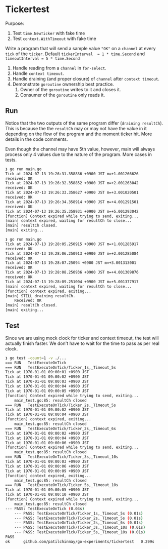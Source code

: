 # Tickertest

Purpose:

1. Test `time.NewTicker` with fake time
2. Test `context.WithTimeout` with fake time

Write a program that will send a sample value `"OK"` on a `channel` at every `tick` of the `ticker`. Default `tickerInterval  = 1 * time.Second` and `timeoutInterval = 5 * time.Second`

1. Handle reading from a `channel` in `for-select`.
2. Handle `context timeout`.
3. Handle draining (and proper closure) of `channel` after `context timeout`.
4. Demonstrate `goroutine` ownership best practice.
   1. Owner of the `goroutine` writes to it and closes it.
   2. Consumer of the `goroutine` only reads it.


## Run

Notice that the two outputs of the same program differ (`draining resultCh`).
This is because the the `resultCh` may or may not have the value in it depending on the flow of the program and the moment ticker hit. More details in the code comments.

Even though the channel may have 5th value, however, main will always process only 4 values due to the nature of the program. More cases in tests.

```bash
❯ go run main.go
Tick at 2024-07-13 19:26:31.358836 +0900 JST m=+1.001266626
received: OK
Tick at 2024-07-13 19:26:32.358852 +0900 JST m=+2.001263042
received: OK
Tick at 2024-07-13 19:26:33.358627 +0900 JST m=+3.001020501
received: OK
Tick at 2024-07-13 19:26:34.358914 +0900 JST m=+4.001291501
received: OK
Tick at 2024-07-13 19:26:35.358931 +0900 JST m=+5.001293042
[function] Context expired while trying to send, exiting...
[main] context expired, waiting for resultCh to close...
[main] resultCh closed.
[main] exiting...
```

```bash
❯ go run main.go
Tick at 2024-07-13 19:28:05.250915 +0900 JST m=+1.001285917
received: OK
Tick at 2024-07-13 19:28:06.250913 +0900 JST m=+2.001285084
received: OK
Tick at 2024-07-13 19:28:07.25094 +0900 JST m=+3.001313001
received: OK
Tick at 2024-07-13 19:28:08.250936 +0900 JST m=+4.001309876
received: OK
Tick at 2024-07-13 19:28:09.251004 +0900 JST m=+5.001377917
[main] context expired, waiting for resultCh to close...
[function] context expired, exiting...
[main] STILL draining resultCh.
	Received: OK
[main] resultCh closed.
[main] exiting...
```

## Test

Since we are using mock clock for ticker and context timeout, the test will actually finish faster. We don't have to wait for the time to pass as per real clock.

```bash
❯ go test -count=1 -v ./...
=== RUN   TestExecuteOnTick
=== RUN   TestExecuteOnTick/Ticker_1s,_Timeout_5s
Tick at 1970-01-01 09:00:01 +0900 JST
Tick at 1970-01-01 09:00:02 +0900 JST
Tick at 1970-01-01 09:00:03 +0900 JST
Tick at 1970-01-01 09:00:04 +0900 JST
Tick at 1970-01-01 09:00:05 +0900 JST
[function] Context expired while trying to send, exiting...
    main_test.go:85: resultCh closed
=== RUN   TestExecuteOnTick/Ticker_2s,_Timeout_5s
Tick at 1970-01-01 09:00:02 +0900 JST
Tick at 1970-01-01 09:00:04 +0900 JST
[function] context expired, exiting...
    main_test.go:85: resultCh closed
=== RUN   TestExecuteOnTick/Ticker_2s,_Timeout_6s
Tick at 1970-01-01 09:00:02 +0900 JST
Tick at 1970-01-01 09:00:04 +0900 JST
Tick at 1970-01-01 09:00:06 +0900 JST
[function] Context expired while trying to send, exiting...
    main_test.go:85: resultCh closed
=== RUN   TestExecuteOnTick/Ticker_3s,_Timeout_10s
Tick at 1970-01-01 09:00:03 +0900 JST
Tick at 1970-01-01 09:00:06 +0900 JST
Tick at 1970-01-01 09:00:09 +0900 JST
[function] context expired, exiting...
    main_test.go:85: resultCh closed
=== RUN   TestExecuteOnTick/Ticker_5s,_Timeout_10s
Tick at 1970-01-01 09:00:05 +0900 JST
Tick at 1970-01-01 09:00:10 +0900 JST
[function] Context expired while trying to send, exiting...
    main_test.go:85: resultCh closed
--- PASS: TestExecuteOnTick (0.04s)
    --- PASS: TestExecuteOnTick/Ticker_1s,_Timeout_5s (0.01s)
    --- PASS: TestExecuteOnTick/Ticker_2s,_Timeout_5s (0.01s)
    --- PASS: TestExecuteOnTick/Ticker_2s,_Timeout_6s (0.01s)
    --- PASS: TestExecuteOnTick/Ticker_3s,_Timeout_10s (0.01s)
    --- PASS: TestExecuteOnTick/Ticker_5s,_Timeout_10s (0.01s)
PASS
ok  	github.com/patilchinmay/go-experiments/tickertest	0.299s
```